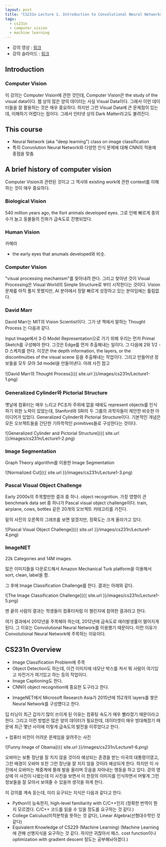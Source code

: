 ```yaml
---
layout: post
title: "CS231n Lecture 1. Introduction to Convolutional Neural Networks for Visual Recognition"
tags:
  - cs231n
  - computer vision
  - machine learning
---
```


* 강의 영상 : [링크](https://www.youtube.com/watch?v=vT1JzLTH4G4&index=1&list=PL3FW7Lu3i5JvHM8ljYj-zLfQRF3EO8sYv)
* 강의 슬라이드 : [링크](http://cs231n.stanford.edu/slides/2017/cs231n_2017_lecture1.pdf)

## Introduction

### Computer Vision

 이 강의는 Computer Vision에 관한 것인데, Computer Vision은 the study of the visual data이다. 웹 상의 많은 양의 데이터는 사실 Visual Data이다. 그래서 이런 데이터들을 잘 활용하는 것은 매우 중요하다. 하지만 그런 Visual Data에 큰 문제점이 있는데, 이해하기 어렵다는 점이다. 그래서 인터넷 상의 Dark Matter라고도 불려진다.

## This course

- Neural Network (aka "deep learning") class on image classification
- 특히 Convolution Neural Network와 다양한 인식 문제에 대해 CNN의 적용에 중점을 맞춤

## A brief history of computer vision

Computer Vision과 관련된 것이고 그 역사와 existing work에 관한 context를 이해하는 것이 매우 중요하다.

### Biological Vision

540 million years ago, the fisrt animals developed eyes. 그로 인해 빠르게 종의 수가 늘고 동물들의 진화가 급속도로 진행되었다.

### Human Vision

카메라

* the early eyes that anumals developed와 비슷.

### Computer Vision

"visual processing mechanism"를 찾아내려 한다. 그리고 찾아낸 것이 Visual Processing은 Visual World의 Simple Structure로 부터 시작한다는 것이다. Vision 문제를 아직 풀지 못했지만, AI 분야에서 정말 빠르게 성장하고 있는 분야임에는 틀림없다.

### David Marr

David Marr는 MIT의 Vision Scientist이다. 그가 낸 책에서 말하는 Thought Process 는 다음과 같다.

Input Image에서 3-D Model Representation으로 가기 위해 우리는 먼저 Primal Sketch를 구성해야 한다. 그것은 Edge를 먼저 추출해내는 일이다. 그 다음에 2와 1/2 - D 스케치를 한다. 이것은 the depth information, the layers, or the discontinuities of the visual scene 등을 추출해내는 작업이다. 그리고 만들어낸 정보들을 모두 모아 3d model을 만들어낸다. 아래 사진 참고

![David Marr의 Thought Process]({{ site.url }}/images/cs231n/Lecture1-1.png)

### Generalized Cylinder와 Pictorial Structure

옛날에 컴퓨터는 매우 느리고 PC조차 주위에 없을 때에도 represent objects를 인식하기 위한 노력이 있었는데, Stanford와 SRI의 두 그룹의 과학자들이 제안한 비슷한 아이디어가 있었다. Generalized Cylinder와 Pictorial Structure이다. 기본적인 개념은 모든 오브젝트들을 간단한 기하학적인 primitives들로 구성한다는 것이다.

![Generalized Cylinder and Pictorial Structure]({{ site.url }}/images/cs231n/Lecture1-2.png)

### Image Segmentation

Graph Theory algorithm를 이용한 Image Segmentation

![Normalized Cut]({{ site.url }}/images/cs231n/Lecture1-3.png)

### Pascal Visual Object Challenge

Early 2000s의 주목할만한 결과 중 하나. object recognition. 가장 영향이 큰 benchmark data set 중 하나가 Pascal visual object challenge이다. train, airplane, cows, bottles 같은 20개의 오브젝트 카테고리를 가진다.

밑의 사진의 오른쪽의 그래프를 보면 알겠지만, 정확도는 크게 올라가고 있다.

![Pascal Visual Object Challenge]({{ site.url }}/images/cs231n/Lecture1-4.png)

### ImageNET

22k Categories and 14M images.

많은 이미지들을 다운로드해서 Amazon Mechanical Turk platform을 이용해서 sort, clean, label을 함.

그 후에 Image Classification Challenge를 한다. 결과는 아래와 같다.

![The Image Classification Challenge]({{ site.url }}/images/cs231n/Lecture1-5.png)

맨 끝의 사람의 결과는 학생들이 컴퓨터처럼 이 챌린지에 참여한 결과라고 한다.

여기 결과에서 2012년을 주목해야 하는데, 2012년에 급속도로 에러발생률이 떨어지게 된다. 그 이유는 Convolutional Neural Network를 이용했기 때문이다. 이런 이유가 Convolutional Neural Network에 주목하는 이유이다.

## CS231n Overview

* Image Classification Problem에 주목
* Object Detection도 하는데, 이건 이미지에 네모난 박스를 쳐서 뭐 사람이 여기있고 자전거가 여기있고 하는 등의 작업이다.
* Image Captioning도 한다.
* CNN이 object recognition에 중요한 도구라고 한다.

+ ImageNET에서 Microsoft Research Asia가 2015년에 152개의 layers를 쌓은 Neural Network를 구성헀다고 한다.

딥 러닝이 최근 갑자기 많이 쓰이게 된 이유는 컴퓨팅 속도가 매우 빨라졌기 때문이라고 한다. 그리고 이런 방법은 많은 양의 데이터가 필요한데, 데이터셋이 매우 방대해졌기 때문에 최근 몇년 사이에 이렇게 급속도의 발전을 이루었다고 한다.

\+ 컴퓨터 비전이 어려운 문제임을 알려주는 사진

![Funny Image of Obama]({{ site.url }}/images/cs231n/Lecture1-6.png)

오바마는 보통 장난을 잘 치지 않을 것이라 예상되는 존경을 받는 미국의 대통령이였고, 그런 배경이 오바마 또한 그런 장난을 잘 치지 않을 것이라 예상되게 한다. 하지만 이 사진에서 오바마는 체중계에 몰래 발을 올리며 웃음을 자아내는 행동을 하고 있다. 강의 영상에 이 사진이 나왔는데 이 사진을 보면서 이 한장의 이미지를 인식하면서 어떻게 그런 정보들을 잘 모아서 보여줄 수 있을까 생각을 하게 한다.

이 강의를 계속 듣는데, 미리 요구되는 지식은 다음과 같다고 한다.

* Python이 능숙한지, high-level familiarity with C/C++인지 (정확한 번역이 뭔지 모르겠다. C/C++ 코드를 읽을 수 있을 정도를 요구하는 것 같다.)
* College Calculus(미적분학을 뜻하는 것 같다), Linear Algebra(선형대수학인 것 같다)
* Equivalent Knowledge of CS229 (Machine Learning) (Machine Learning에 관해 선행지식을 요구하는 것 같다. 하지만 귀찮아서 패스. cost function이나 optimization with gradient descent 정도는 공부해놔야겠다.)
